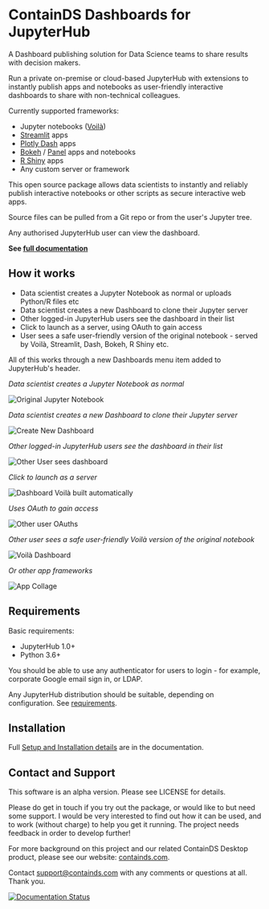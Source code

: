 # ContainDS Dashboards for JupyterHub

A Dashboard publishing solution for Data Science teams to share results with decision makers.

Run a private on-premise or cloud-based JupyterHub with extensions to instantly publish apps and notebooks as user-friendly 
interactive dashboards to share with non-technical colleagues.

Currently supported frameworks:
- Jupyter notebooks ([Voilà](https://voila.readthedocs.io/en/stable/))
- [Streamlit](https://streamlit.io/) apps
- [Plotly Dash](https://plotly.com/dash/) apps
- [Bokeh](https://docs.bokeh.org/) / [Panel](https://panel.holoviz.org/) apps and notebooks
- [R Shiny](https://shiny.rstudio.com/) apps
- Any custom server or framework

This open source package allows data scientists to instantly and reliably publish interactive 
notebooks or other scripts as secure interactive web apps.

Source files can be pulled from a Git repo or from the user's Jupyter tree.

Any authorised JupyterHub user can view the dashboard.

**See [full documentation](https://cdsdashboards.readthedocs.io/)**

## How it works

- Data scientist creates a Jupyter Notebook as normal or uploads Python/R files etc
- Data scientist creates a new Dashboard to clone their Jupyter server
- Other logged-in JupyterHub users see the dashboard in their list
- Click to launch as a server, using OAuth to gain access
- User sees a safe user-friendly version of the original notebook - served by Voilà, Streamlit, Dash, Bokeh, R Shiny etc.

All of this works through a new Dashboards menu item added to JupyterHub's header.

_Data scientist creates a Jupyter Notebook as normal_

![Original Jupyter Notebook](./docs/_static/screenshots/1_Original_Jupyter_Notebook.png "Original Jupyter Notebook")

_Data scientist creates a new Dashboard to clone their Jupyter server_

![Create New Dashboard](./docs/_static/screenshots/2_Create_New_Dashboard.png "Create New Dashboard")


_Other logged-in JupyterHub users see the dashboard in their list_

![Other User sees dashboard](./docs/_static/screenshots/3_Other_User_sees_dashboard.png "Other User sees dashboard")

_Click to launch as a server_

![Dashboard Voilà built automatically](./docs/_static/screenshots/4_Dashboard_Voila_built_automatically.png "Dashboard Voilà built automatically")

_Uses OAuth to gain access_

![Other user OAuths](./docs/_static/screenshots/5_Other_user_OAuths.png "Other user OAuths")

_Other user sees a safe user-friendly Voilà version of the original notebook_

![Voilà Dashboard](./docs/_static/screenshots/6_Voila_Dashboard.png "Voilà Dashboard")

_Or other app frameworks_

![App Collage](./docs/_static/screenshots/AppCollage.png "App Collage")


## Requirements

Basic requirements:

- JupyterHub 1.0+
- Python 3.6+

You should be able to use any authenticator for users to login - for example, corporate Google email sign in, or LDAP.

Any JupyterHub distribution should be suitable, depending on configuration. See [requirements](https://cdsdashboards.readthedocs.io/en/stable/chapters/requirements.html).

## Installation

Full [Setup and Installation details](https://cdsdashboards.readthedocs.io/en/stable/chapters/setup/setup.html) are in the documentation.

## Contact and Support

This software is an alpha version. Please see LICENSE for details.

Please do get in touch if you try out the package, or would like to but need some support. I would be very interested to find out how it can be used, and to work (without charge) to help you get it running. The project needs feedback in order to develop further!

For more background on this project and our related ContainDS Desktop product, please see our website: [containds.com](https://containds.com/).

Contact [support@containds.com](mailto:support@containds.com) with any comments or questions at all. Thank you.

[![Documentation Status](https://readthedocs.org/projects/cdsdashboards/badge/?version=stable)](https://cdsdashboards.readthedocs.io/en/stable/?badge=stable)
